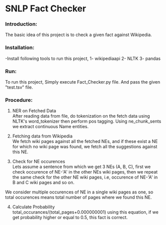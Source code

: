 # SNLP Fact Checker

### Introduction:
The basic idea of this project is to check a given fact against Wikipedia. 

### Installation:
-Install following tools to run this project,
  1- wikipediaapi
  2- NLTK 
  3- pandas

### Run:
To run this project, Simply execute Fact_Checker.py file. And pass the given "test.tsv" file.

### Procedure:
1. NER on Fetched Data
  <br />After reading data from file, do tokenization on the fetch data using NLTK's word_tokenizer then perform pos tagging. Using
  <bold>ne_chunk_sents<bold/> we extract continuous Name entities.

2. Fetching data from Wikipedia
  <br />We fetch wiki pages against all the fetched NEs, and if these exist a NE for which no wiki page was found, we fetch all the suggestions
  against this NE.

3. Check for NE occurences
  <br />Lets assume a sentence from which we get 3 NEs (A, B, C), first we check occurence of NE-'A' in the other NEs wiki pages, then we repeat
  the same check for the other NE wiki pages, i.e, occurence of NE-'A' in B and C wiki pages and so on. 
  
  We consider multiple occurences of NE in a single wiki pages as one, so total occurences means total number of pages where we found this
  NE.

4. Calculate Probability
<br /><bold>total_occurances/(total_pages+0.000000001)<bold/> using this equation, if we get probability higher or equal to 0.5, this fact is correct.

